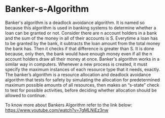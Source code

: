 # Banker-s-Algorithm
Banker's algorithm is a deadlock avoidance algorithm. It is named so because this algorithm is used in banking systems to determine whether a loan can be granted or not.
Consider there are n account holders in a bank and the sum of the money in all of their accounts is S. Everytime a loan has to be granted by the bank, it subtracts the loan amount from the total money the bank has. Then it checks if that difference is greater than S. It is done because, only then, the bank would have enough money even if all the n account holders draw all their money at once.
Banker's algorithm works in a similar way in computers.
Whenever a new process is created, it must specify the maximum instances of each resource type that it needs, exactly.
The banker’s algorithm is a resource allocation and deadlock avoidance algorithm that tests for safety by simulating the allocation for predetermined maximum possible amounts of all resources, then makes an “s-state” check to test for possible activities, before deciding whether allocation should be allowed to continue.

To know more about Bankers Algorithm refer to the link below:
https://www.youtube.com/watch?v=7gMLNiEz3nw
